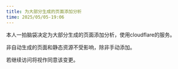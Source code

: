 ```yaml
---
title: 为大部分生成的页面添加分析
time: 2025/05/05-19:06
---
```


本人一拍脑袋决定为大部分生成的页面添加分析，使用cloudflare的服务。

非自动生成的页面和静态资源不受影响，除非手动添加。

若继续访问将视作同意该变更。
